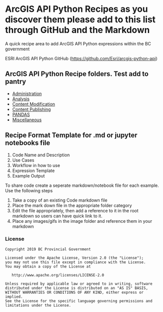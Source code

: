 # ArcGIS API Python Recipes as you discover them please add to this list through GitHub and the Markdown

A quick recipe area to add ArcGIS API Python expressions within the BC government

ESRI ArcGIS API Python GitHub (https://github.com/Esri/arcgis-python-api)


## ArcGIS API Python Recipe folders. Test add to pantry
* [Administration](./Administration/Administration.md)
* [Analysis](./Analysis/Analysis.md)
* [Content Modification](./Content_Modification/Content_Modification.md)
* [Content Publishing](./Content_Publishing/Content_Publishing.md)
* [PANDAS](./PANDAS/PANDAS.md)
* [Miscellaneous](./Miscellaneous/Miscellaneous.md)

## Recipe Format Template for .md or jupyter notebooks file

1. Code Name and Description
2. Use Cases
3. Workflow in how to use
4. Expression Template
5. Example Output



To share code create a seperate markdown/notebook file for each example. Use the following steps
1. Take a copy of an existing Code markdown file
2. Place the mark down file in the appropriate folder category
3. Edit the file appropriately, then add a reference to it in the root markdown so users can have quick link to it.
4. Place any images/gifs in the image folder and reference them in your markdown



### License
    Copyright 2019 BC Provincial Government

    Licensed under the Apache License, Version 2.0 (the "License");
    you may not use this file except in compliance with the License.
    You may obtain a copy of the License at

       http://www.apache.org/licenses/LICENSE-2.0

    Unless required by applicable law or agreed to in writing, software
    distributed under the License is distributed on an "AS IS" BASIS,
    WITHOUT WARRANTIES OR CONDITIONS OF ANY KIND, either express or implied.
    See the License for the specific language governing permissions and
    limitations under the License.
